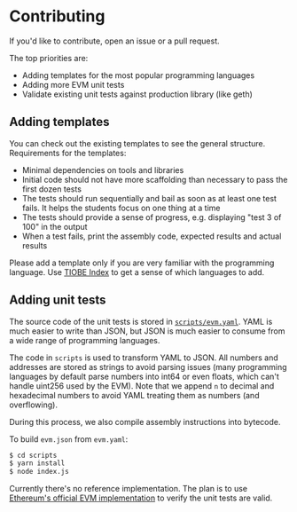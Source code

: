 # Contributing

If you'd like to contribute, open an issue or a pull request.

The top priorities are:

- Adding templates for the most popular programming languages
- Adding more EVM unit tests
- Validate existing unit tests against production library (like geth)

## Adding templates

You can check out the existing templates to see the general structure. Requirements for the templates:

- Minimal dependencies on tools and libraries
- Initial code should not have more scaffolding than necessary to pass the first dozen tests
- The tests should run sequentially and bail as soon as at least one test fails. It helps the students focus on one thing at a time
- The tests should provide a sense of progress, e.g. displaying "test 3 of 100" in the output
- When a test fails, print the assembly code, expected results and actual results

Please add a template only if you are very familiar with the programming language. Use [TIOBE Index](https://www.tiobe.com/tiobe-index/) to get a sense of which languages to add.

## Adding unit tests

The source code of the unit tests is stored in [`scripts/evm.yaml`](scripts/evm.yaml). YAML is much easier to write than JSON, but JSON is much easier to consume from a wide range of programming languages.

The code in `scripts` is used to transform YAML to JSON. All numbers and addresses are stored as strings to avoid parsing issues (many programming languages by default parse numbers into int64 or even floats, which can't handle uint256 used by the EVM). Note that we append `n` to decimal and hexadecimal numbers to avoid YAML treating them as numbers (and overflowing).

During this process, we also compile assembly instructions into bytecode.

To build `evm.json` from `evm.yaml`:

```sh
$ cd scripts
$ yarn install
$ node index.js
```

Currently there's no reference implementation. The plan is to use [Ethereum's official EVM implementation](https://github.com/ethereumjs/ethereumjs-monorepo) to verify the unit tests are valid.
